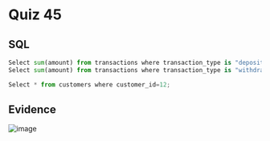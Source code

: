 # Quiz 45
## SQL
```.py
Select sum(amount) from transactions where transaction_type is "deposit" group by account_id;
Select sum(amount) from transactions where transaction_type is "withdraw" group by account_id;

Select * from customers where customer_id=12;
```
## Evidence
![image](https://user-images.githubusercontent.com/111752809/225641741-eab111a3-73fd-41db-be80-e170a370ac7f.png)
